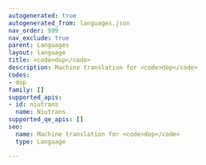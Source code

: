 ```yaml
---
autogenerated: true
autogenerated_from: languages.json
nav_order: 999
nav_exclude: true
parent: Languages
layout: language
title: <code>dop</code>
description: Machine translation for <code>dop</code>
codes:
- dop
family: []
supported_apis:
- id: niutrans
  name: Niutrans
supported_qe_apis: []
seo:
  name: Machine translation for <code>dop</code>
  type: Language

---
```


